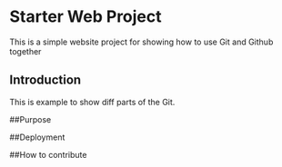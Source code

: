 # Starter Web Project

This is a simple website project for showing how to use Git and Github together


## Introduction

This is example to show diff parts of the Git.

##Purpose

##Deployment

##How to contribute